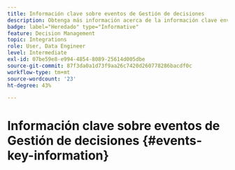 ```yaml
---
title: Información clave sobre eventos de Gestión de decisiones
description: Obtenga más información acerca de la información clave enviada con cada evento de Administración de decisiones.
badge: label="Heredado" type="Informative"
feature: Decision Management
topic: Integrations
role: User, Data Engineer
level: Intermediate
exl-id: 07be59e8-e994-4854-8089-25614d005dbe
source-git-commit: 87f3da0a1d73f9aa26c7420d260778286bacdf0c
workflow-type: tm+mt
source-wordcount: '23'
ht-degree: 43%

---
```


# Información clave sobre eventos de Gestión de decisiones {#events-key-information}

